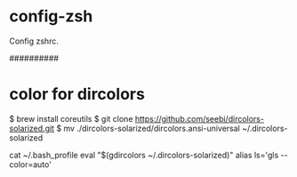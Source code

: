 # config-zsh

Config zshrc.


##########
# color for dircolors

$ brew install coreutils
$ git clone https://github.com/seebi/dircolors-solarized.git
$ mv ./dircolors-solarized/dircolors.ansi-universal ~/.dircolors-solarized

cat ~/.bash_profile
    eval "$(gdircolors ~/.dircolors-solarized)"
    alias ls='gls --color=auto'

